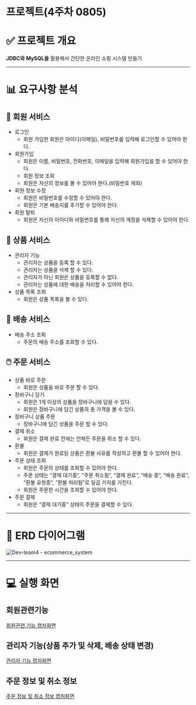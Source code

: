 # 프로젝트(4주차 0805)

# ✅ 프로젝트 개요

**JDBC와** **MySQL을** 활용해서 간단한 온라인 쇼핑 시스템 만들기

---

# 📊 요구사항 분석

## 👱 회원 서비스

- 로그인
    - 회원 가입한 회원은 아이디(이메일), 비밀번호를 입력해 로그인할 수 있어야 한다.
- 회원가입
    - 회원은 이름, 비밀번호, 전화번호, 이메일을 입력해 회원가입을 할 수 있어야 한다.
    - 회원 정보 조회
    - 회원은 자신의 정보를 볼 수 있어야 한다.(비밀번호 제외)
- 회원 정보 수정
    - 회원은 비밀번호를 수정할 수 있어야 한다.
    - 회원은 기본 배송지를 추가할 수 있어야 한다.
- 회원 탈퇴
    - 회원은 자신의 아이디와 비밀번호를 통해 자신의 계정을 삭제할 수 있어야 한다.

## 🎁 상품 서비스

- 관리자 기능
    - 관리자는 상품을 등록 할 수 있다.
    - 관리자는 상품을 삭제 할 수 있다.
    - 관리자가 아닌 회원은 상품을 등록할 수 없다.
    - 관리자는 상품에 대한 배송을 처리할 수 있어야 한다.
- 상품 목록 조회
    - 회원은 상품 목록을 볼 수 있다.

## 🚛 배송 서비스

- 배송 주소 조회
    - 주문의 배송 주소를 조회할 수 있다.

## 🖱️ 주문 서비스

- 상품 바로 주문
    - 회원은 상품을 바로 주문 할 수 있다.
- 장바구니 담기
    - 회원은 1개 이상의 상품을 장바구니에 담을 수 있다.
    - 회원은 장바구니에 담긴 상품의 총 가격을 볼 수 있다.
- 장바구니 상품 주문
    - 장바구니에 담긴 상품을 주문 할 수 있다.
- 결제 취소
    - 회원은 결제 완료 전에는 언제든 주문을 취소 할 수 있다.
- 환불
    - 회원은 결제가 완료된 상품은 환불 사유를 작성하고 환불 할 수 있어야 한다.
- 주문 상태 조회
    - 회원은 주문의 상태를 조회할 수 있어야 한다.
    - 주문 상태는 “결제 대기중“, “주문 취소됨“, “결제 완료“, “배송 중“, “배송 완료“, “환불 요청중“, “환불 처리됨“로 일곱 가지를 가진다.
    - 회원은 주문한 시간을 조회할 수 있어야 한다.
- 주문 결제
    - 회원은 “결제 대기중” 상태의 주문을 결제할 수 있다.

---

# 🔗 ERD 다이어그램

![Dev-team4  - ecommerce_system](https://github.com/user-attachments/assets/0e161c6b-9de2-4569-9090-2ef5863afe25)


---

# 💻 실행 화면

## 회원관련기능

[회원관련 기능 캡처화면](https://www.notion.so/f4215819227149e3a65b8d512bf3481b?pvs=21)

## 관리자 기능(상품 추가 및 삭제, 배송 상태 변경)

[관리자 기능 캡처화면](https://www.notion.so/717aec79ba814c3d835873ee7e351caf?pvs=21)

## 주문 정보 및 취소 정보

[주문 정보 및 취소 정보 캡처화면](https://www.notion.so/d52127923add43999f524670f55c5be0?pvs=21)

